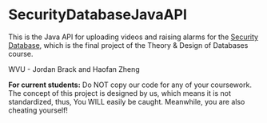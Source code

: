 # SecurityDatabaseJavaAPI
This is the Java API for uploading videos and raising alarms for the [Security Database](https://github.com/bobymicjohn/SecurityDatabase), which is the final project of the Theory & Design of Databases course. 

WVU - Jordan Brack and Haofan Zheng

**For current students:**
Do NOT copy our code for any of your coursework. The concept of this project is designed by us, which means it is not standardized, thus, You WILL easily be caught. Meanwhile, you are also cheating yourself! 

